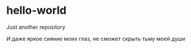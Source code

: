 # hello-world
Just another repository

И даже яркое сияние моих глаз, не сможет скрыть тьму моей души
